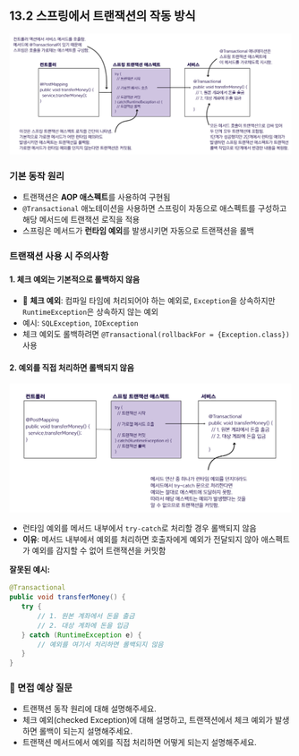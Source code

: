 ## 13.2 스프링에서 트랜잭션의 작동 방식

![img.png](./img/13_2_1.png)

### 기본 동작 원리
- 트랜잭션은 **AOP 애스펙트**를 사용하여 구현됨
- `@Transactional` 애노테이션을 사용하면 스프링이 자동으로 애스펙트를 구성하고 해당 메서드에 트랜잭션 로직을 적용
- 스프링은 메서드가 **런타임 예외**를 발생시키면 자동으로 트랜잭션을 롤백

### 트랜잭션 사용 시 주의사항

#### 1. 체크 예외는 기본적으로 롤백하지 않음
- 💠 **체크 예외**: 컴파일 타임에 처리되어야 하는 예외로, `Exception`을 상속하지만 `RuntimeException`은 상속하지 않는 예외
- 예시: `SQLException`, `IOException`
- 체크 예외도 롤백하려면 `@Transactional(rollbackFor = {Exception.class})` 사용

#### 2. 예외를 직접 처리하면 롤백되지 않음
![img.png](./img/13_2_2.png)
- 런타임 예외를 메서드 내부에서 `try-catch`로 처리할 경우 롤백되지 않음
- **이유**: 메서드 내부에서 예외를 처리하면 호출자에게 예외가 전달되지 않아 애스펙트가 예외를 감지할 수 없어 트랜잭션을 커밋함

**잘못된 예시:**
```java
@Transactional
public void transferMoney() {
   try {
       // 1. 원본 계좌에서 돈을 출금
       // 2. 대상 계좌에 돈을 입금
   } catch (RuntimeException e) {
       // 예외를 여기서 처리하면 롤백되지 않음
   }
}
```

### 🙋 면접 예상 질문
- 트랜잭션 동작 원리에 대해 설명해주세요.
- 체크 예외(checked Exception)에 대해 설명하고, 트랜잭션에서 체크 예외가 발생하면 롤백이 되는지 설명해주세요.
- 트랜잭션 메서드에서 예외를 직접 처리하면 어떻게 되는지 설명해주세요.